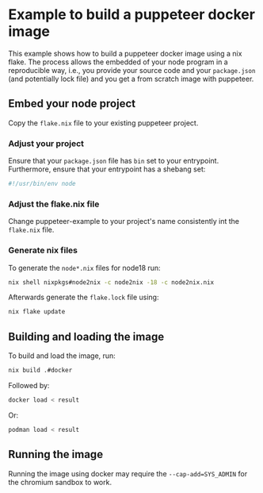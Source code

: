# Example to build a puppeteer docker image
This example shows how to build a puppeteer docker image using a nix flake.
The process allows the embedded of your node program in a reproducible way,
i.e., you provide your source code and your `package.json` (and potentially
lock file) and you get a from scratch image with puppeteer.

## Embed your node project
Copy the `flake.nix` file to your existing puppeteer project.

### Adjust your project
Ensure that your `package.json` file has `bin` set to your entrypoint.
Furthermore, ensure that your entrypoint has a shebang set:

```bash
#!/usr/bin/env node
```

### Adjust the flake.nix file
Change puppeteer-example to your project's name consistently int the
`flake.nix` file.

### Generate nix files
To generate the `node*.nix` files for node18 run:

```bash
nix shell nixpkgs#node2nix -c node2nix -18 -c node2nix.nix
```

Afterwards generate the `flake.lock` file using:

```bash
nix flake update
```

## Building and loading the image
To build and load the image, run:

```bash
nix build .#docker
```

Followed by:

```bash
docker load < result
```

Or:

```bash
podman load < result
```

## Running the image
Running the image using docker may require the `--cap-add=SYS_ADMIN` for the
chromium sandbox to work.
